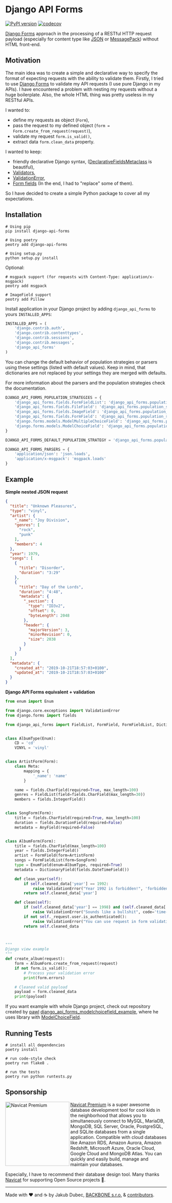 # Django API Forms

[![PyPI version](https://badge.fury.io/py/django-api-forms.svg)](https://badge.fury.io/py/django-api-forms)
[![codecov](https://codecov.io/gh/Sibyx/django_api_forms/branch/master/graph/badge.svg)](https://codecov.io/gh/Sibyx/django_api_forms)

[Django Forms](https://docs.djangoproject.com/en/3.2/topics/forms/) approach in the processing of a RESTful HTTP
request payload (especially for content type like [JSON](https://www.json.org/) or [MessagePack](https://msgpack.org/))
without HTML front-end.

## Motivation

The main idea was to create a simple and declarative way to specify the format of expecting requests with the ability
to validate them. Firstly, I tried to use [Django Forms](https://docs.djangoproject.com/en/3.0/topics/forms/) to
validate my API requests (I use pure Django in my APIs). I have encountered a problem with nesting my requests without
a huge boilerplate. Also, the whole HTML thing was pretty useless in my RESTful APIs.

I wanted to:

- define my requests as object (`Form`),
- pass the request to my defined object (`form = Form.create_from_request(request)`),
- validate my request `form.is_valid()`,
- extract data `form.clean_data` property.

I wanted to keep:

- friendly declarative Django syntax,
([DeclarativeFieldsMetaclass](https://github.com/django/django/blob/master/django/forms/forms.py#L25) is beautiful),
- [Validators](https://docs.djangoproject.com/en/3.2/ref/validators/),
- [ValidationError](https://docs.djangoproject.com/en/3.2/ref/exceptions/#validationerror),
- [Form fields](https://docs.djangoproject.com/en/3.2/ref/forms/fields/) (In the end, I had to "replace" some of them).

So I have decided to create a simple Python package to cover all my expectations.

## Installation

```shell script
# Using pip
pip install django-api-forms

# Using poetry
peotry add django-api-forms

# Using setup.py
python setup.py install
```

Optional:
```shell script
# msgpack support (for requests with Content-Type: application/x-msgpack)
peotry add msgpack

# ImageField support
peotry add Pillow
```

Install application in your Django project by adding `django_api_forms` to yours `INSTALLED_APPS`:

```python
INSTALLED_APPS = (
    'django.contrib.auth',
    'django.contrib.contenttypes',
    'django.contrib.sessions',
    'django.contrib.messages',
    'django_api_forms'
)
```

You can change the default behavior of population strategies or parsers using these settings (listed with default
values). Keep in mind, that dictionaries are not replaced by your settings they are merged with defaults.

For more information about the parsers and the population strategies check the documentation.

```python
DJANGO_API_FORMS_POPULATION_STRATEGIES = {
    'django_api_forms.fields.FormFieldList': 'django_api_forms.population_strategies.IgnoreStrategy',
    'django_api_forms.fields.FileField': 'django_api_forms.population_strategies.IgnoreStrategy',
    'django_api_forms.fields.ImageField': 'django_api_forms.population_strategies.IgnoreStrategy',
    'django_api_forms.fields.FormField': 'django_api_forms.population_strategies.IgnoreStrategy',
    'django.forms.models.ModelMultipleChoiceField': 'django_api_forms.population_strategies.IgnoreStrategy',
    'django.forms.models.ModelChoiceField': 'django_api_forms.population_strategies.ModelChoiceFieldStrategy'
}

DJANGO_API_FORMS_DEFAULT_POPULATION_STRATEGY = 'django_api_forms.population_strategies.BaseStrategy'

DJANGO_API_FORMS_PARSERS = {
    'application/json': 'json.loads',
    'application/x-msgpack': 'msgpack.loads'
}
```

## Example

**Simple nested JSON request**

```json
{
  "title": "Unknown Pleasures",
  "type": "vinyl",
  "artist": {
    "_name": "Joy Division",
    "genres": [
      "rock",
      "punk"
    ],
    "members": 4
  },
  "year": 1979,
  "songs": [
    {
      "title": "Disorder",
      "duration": "3:29"
    },
    {
      "title": "Day of the Lords",
      "duration": "4:48",
      "metadata": {
        "_section": {
          "type": "ID3v2",
          "offset": 0,
          "byteLength": 2048
        },
        "header": {
          "majorVersion": 3,
          "minorRevision": 0,
          "size": 2038
        }
      }
    }
  ],
  "metadata": {
    "created_at": "2019-10-21T18:57:03+0100",
    "updated_at": "2019-10-21T18:57:03+0100"
  }
}
```

**Django API Forms equivalent + validation**

```python
from enum import Enum

from django.core.exceptions import ValidationError
from django.forms import fields

from django_api_forms import FieldList, FormField, FormFieldList, DictionaryField, EnumField, AnyField, Form


class AlbumType(Enum):
    CD = 'cd'
    VINYL = 'vinyl'


class ArtistForm(Form):
    class Meta:
        mapping = {
            '_name': 'name'
        }

    name = fields.CharField(required=True, max_length=100)
    genres = FieldList(field=fields.CharField(max_length=30))
    members = fields.IntegerField()


class SongForm(Form):
    title = fields.CharField(required=True, max_length=100)
    duration = fields.DurationField(required=False)
    metadata = AnyField(required=False)


class AlbumForm(Form):
    title = fields.CharField(max_length=100)
    year = fields.IntegerField()
    artist = FormField(form=ArtistForm)
    songs = FormFieldList(form=SongForm)
    type = EnumField(enum=AlbumType, required=True)
    metadata = DictionaryField(fields.DateTimeField())

    def clean_year(self):
        if self.cleaned_data['year'] == 1992:
            raise ValidationError("Year 1992 is forbidden!", 'forbidden-value')
        return self.cleaned_data['year']

    def clean(self):
        if (self.cleaned_data['year'] == 1998) and (self.cleaned_data['artist']['name'] == "Nirvana"):
            raise ValidationError("Sounds like a bullshit", code='time-traveling')
        if not self._request.user.is_authenticated():
            raise ValidationError("You can use request in form validation!")
        return self.cleaned_data



"""
Django view example
"""
def create_album(request):
    form = AlbumForm.create_from_request(request)
    if not form.is_valid():
        # Process your validation error
        print(form.errors)

    # Cleaned valid payload
    payload = form.cleaned_data
    print(payload)
```

If you want example with whole Django project, check out repository created by [pawl](https://github.com/pawl)
[django_api_forms_modelchoicefield_example](https://github.com/pawl/django_api_forms_modelchoicefield_example), where
he uses library with
[ModelChoiceField](https://docs.djangoproject.com/en/3.0/ref/forms/fields/#django.forms.ModelChoiceField).


## Running Tests

```shell script
# install all dependencies
poetry install

# run code-style check
poetry run flake8 .

# run the tests
poetry run python runtests.py
```

## Sponsorship

<img height="200" src="docs/navicat.png" align="left" alt="Navicat Premium">

[Navicat Premium](https://www.navicat.com/en/products/navicat-premium) is a super awesome database development tool for
cool kids in the neighborhood that allows you to simultaneously connect to MySQL, MariaDB, MongoDB, SQL Server, Oracle,
PostgreSQL, and SQLite databases from a single application. Compatible with cloud databases like Amazon RDS, Amazon
Aurora, Amazon Redshift, Microsoft Azure, Oracle Cloud, Google Cloud and MongoDB Atlas. You can quickly and easily
build, manage and maintain your databases.

Especially, I have to recommend their database design tool. Many thanks [Navicat](https://www.navicat.com/en/) for
supporting Open Source projects 🌈.

---
Made with ❤️ and ☕️ by Jakub Dubec, [BACKBONE s.r.o.](https://www.backbone.sk/en/) &
[contributors](https://github.com/Sibyx/django_api_forms/graphs/contributors).
